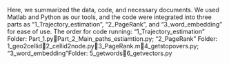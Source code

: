 Here, we summarized the data, code, and necessary documents. We used Matlab and Python as our tools, and the code were integrated into three parts as “1_Trajectory_estimation”, “2_PageRank”, and “3_word_embedding” for ease of use. 
The order for code running:
“1_Trajectory_estimation” Folder: Part_1.pyPart_2_Main_paths_estiamtion.py;
“2_PageRank” Folder: 1_geo2cellid2_cellid2node.py3_PageRank.m4_getstopovers.py;
“3_word_embedding”Folder: 5_getwords6_getvectors.py
